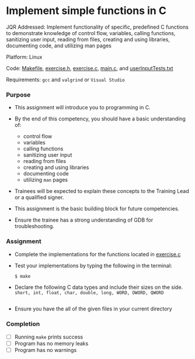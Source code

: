 # Implement simple functions in C

JQR Addressed: Implement functionality of specific, predefined C functions to demonstrate knowledge of control flow, variables, calling functions, sanitizing user input, reading from files, creating and using libraries, documenting code, and utilizing man pages

Platform:  Linux

Code: [Makefile](./Makefile), [exercise.h](./exercise.h), [exercise.c](./exercise.c), [main.c](./main.c), and [userInputTests.txt](./userInputTests.txt)

Requirements: `gcc` and `valgrind` or `Visual Studio`

### Purpose

- This assignment will introduce you to programming in C.

- By the end of this competency, you should have a basic understanding of:
  - control flow
  - variables
  - calling functions
  - sanitizing user input
  - reading from files
  - creating and using libraries
  - documenting code
  - utilizing `man` pages

- Trainees will be expected to explain these concepts to the Training Lead or a qualified signer.

- This assignment is the basic building block for future competencies.

- Ensure the trainee has a strong understanding of GDB for troubleshooting.

### Assignment

- Complete the implementations for the functions located in [exercise.c](./exercise.c)

- Test your implementations by typing the following in the terminal:

    ```bash
    $ make
    ```

- Declare the following C data types and include their sizes on the side. `short, int, float, char, double, long, WORD, DWORD, QWORD`
  ```text

    ```

- Ensure you have the all of the given files in your current directory

### Completion

- [ ] Running `make` prints success
- [ ] Program has no memory leaks
- [ ] Program has no warnings
